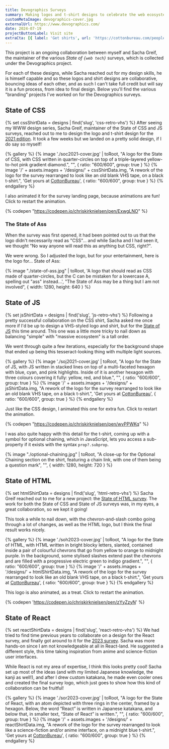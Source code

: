 ```yaml
---
title: Devographics Surveys
summary: Making logos and t-shirt designs to celebrate the web ecosystem for yearly surveys.
customMetaImage: devographics-cover.jpg
externalUrl: https://www.devographics.com/
date: 2024-07-19
projectButtonLabel: Visit site
extraCta: [{ label: 'Get shirts', url: 'https://cottonbureau.com/people/state-of-js' }]
---
```


This project is an ongoing collaboration between myself and Sacha Greif, the maintainer of the various _State of `{web tech}`_ surveys, which is collected under the Devographics project.

For each of these designs, while Sacha reached out for my design skills, he is himself capable and so these logos and shirt designs are collaborative, bouncing ideas of each other, and as such I can't take full credit but will say it is a fun process, from idea to final design. Below you'll find the various "branding" projects I've worked on for the Devographics surveys.

## State of CSS

{% set cssShirtData = designs | find('slug', 'css-retro-vhs') %}
After seeing my WWW design series, Sacha Greif, maintainer of the State of CSS and JS surveys, reached out to me to design the logo and t-shirt design for the [2021 edition](https://2021.stateofcss.com/en-US/). It took a few weeks but we landed on a pretty solid design, if I do say so myself!

{% gallery %}
{% image './soc2021-cover.jpg' | toRoot, "A logo for the State of CSS, with CSS written in quarter-circles on top of a triple-layered yellow-to-hot pink gradient diamond.", "", { ratio: "600/600", group: true } %}
{% image '/' + assets.images + '/designs/' + cssShirtData.img, "A rework of the logo for the survey rearranged to look like an old blank VHS tape, on a black t-shirt.", 'Get yours at <a href="'+cssShirtData.links.CottonBureau+'">CottonBureau</a>', { ratio: "600/600", group: true } %}
{% endgallery %}

I also animated it for the survey landing page, because animations are fun! Click to restart the animation.

{% codepen "https://codepen.io/chriskirknielsen/pen/ExwgLNO" %}

### The State of Ass

When the survey was first opened, it had been pointed out to us that the logo didn't necessarily read as "CSS"… and while Sacha and I had seen it, we thought "No way anyone will read this as anything but CSS, right?".

We were wrong. So I adjusted the logo, but for your entertainment, here is the logo for… State of Ass:

{% image "./state-of-ass.jpg" | toRoot, 'A logo that should read as CSS made of quarter-circles, but the C can be mistaken for a lowercase A, spelling out "ass" instead…', "The State of Ass may be a thing but I am not involved", { width: 1280, height: 640 } %}

## State of JS

{% set jsShirtData = designs | find('slug', 'js-retro-vhs') %}
Following a pretty successful collaboration on the CSS shirt, Sacha asked me once more if I'd be up to design a VHS-styled logo and shirt, but for the [State of JS](https://2021.stateofjs.com/en-US/) this time around. This one was a little more tricky to nail down as balancing "simple" with "massive ecosystem" is a tall order.

We went through quite a few iterations, especially for the background shape that ended up being this tesseract-looking thing with multiple light sources.

{% gallery %}
{% image './soj2021-cover.jpg' | toRoot, "A logo for the State of JS, with JS written in stacked lines on top of a multi-faceted hexagon with blue, cyan, and pink highlights. Inside of it is another hexagon with three colours covering it fully: yellow, red, and blue.", "", { ratio: "600/600", group: true } %}
{% image '/' + assets.images + '/designs/' + jsShirtData.img, "A rework of the logo for the survey rearranged to look like an old blank VHS tape, on a black t-shirt.", 'Get yours at <a href="'+jsShirtData.links.CottonBureau+'">CottonBureau</a>', { ratio: "600/600", group: true } %}
{% endgallery %}

Just like the CSS design, I animated this one for extra fun. Click to restart the animation.

{% codepen "https://codepen.io/chriskirknielsen/pen/wvPPWKq" %}

I was also quite happy with this detail for the t-shirt, coming up with a symbol for optional chaining, which in JavaScript, lets you access a sub-property if it exists with the syntax `prop?.subprop`.

{% image "./optional-chaining.jpg" | toRoot, "A close-up for the Optional Chaining section on the shirt, featuring a chain link, with one of them being a question mark", "", { width: 1280, height: 720 } %}

## State of HTML

{% set htmlShirtData = designs | find('slug', 'html-retro-vhs') %}
Sacha Greif reached out to me for a new project: the [State of HTML survey](https://2023.stateofhtml.com/en-US/). The work for both the State of CSS and State of JS surveys was, in my eyes, a great collaboration, so we kept it going!

This took a while to nail down, with the chevron-and-slash combo going through a lot of changes, as well as the HTML logo, but I think the final result works nicely.

{% gallery %}
{% image './soh2023-cover.jpg' | toRoot, "A logo for the State of HTML, with HTML written in bright blocky letters, slanted, contained inside a pair of colourful chevrons that go from yellow to orange to midnight purple. In the background, some stylised slashes extend past the chevrons and are filled with a progressive electric green to indigo gradient.", "", { ratio: "600/600", group: true } %}
{% image '/' + assets.images + '/designs/' + htmlShirtData.img, "A rework of the logo for the survey rearranged to look like an old blank VHS tape, on a black t-shirt.", 'Get yours at <a href="'+htmlShirtData.links.CottonBureau+'">CottonBureau</a>', { ratio: "600/600", group: true } %}
{% endgallery %}

This logo is also animated, as a treat. Click to restart the animation.

{% codepen 'https://codepen.io/chriskirknielsen/pen/zYyZzyN' %}

## State of React

{% set reactShirtData = designs | find('slug', 'react-retro-vhs') %}
We had tried to find time previous years to collaborate on a design for the React survey, and finally got around to it for the [2023 survey](https://2023.stateofreact.com/en-US/). Sacha was more hands-on since I am not knowledgeable at all in React-land. He suggested a different style, this time taking inspiration from anime and science-fiction user interfaces.

While React is not my area of expertise, I think this looks pretty cool! Sacha set up most of the ideas (and with my limited Japanese knowledge, the kanji as well!), and after I drew custom katakana, he made even cooler ones and created the final survey logo, which just goes to show how this kind of collaboration can be fruitful!

{% gallery %}
{% image './sor2023-cover.jpg' | toRoot, "A logo for the State of React, with an atom depicted with three rings in the center, framed by a hexagon. Below, the word “React” is written in Japanese katakana, and below that, in smaller text, “State of React” is written.", "", { ratio: "600/600", group: true } %}
{% image '/' + assets.images + '/designs/' + reactShirtData.img, "A rework of the logo for the survey rearranged to look like a science-fiction and/or anime interface, on a midnight blue t-shirt.", 'Get yours at <a href="'+reactShirtData.links.CottonBureau+'">CottonBureau</a>', { ratio: "600/600", group: true } %}
{% endgallery %}